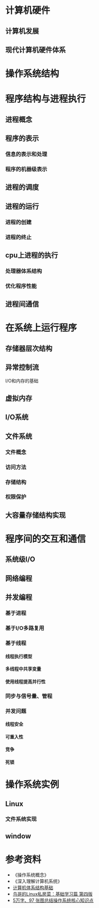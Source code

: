 # 计算机硬件

## 计算机发展

## 现代计算机硬件体系

# 操作系统结构

# 程序结构与进程执行

## 进程概念

## 程序的表示

### 信息的表示和处理

### 程序的机器级表示

## 进程的调度

## 进程的运行

### 进程的创建

### 进程的终止

## cpu上进程的执行

### 处理器体系结构

### 优化程序性能

## 进程间通信

# 在系统上运行程序

## 存储器层次结构

## 异常控制流

I/O和内存的基础

## 虚拟内存

## I/O系统

## 文件系统

### 文件概念

### 访问方法

### 存储结构

### 权限保护

## 大容量存储结构实现

# 程序间的交互和通信

## 系统级I/O

## 网络编程

## 并发编程

### 基于进程

### 基于I/O多路复用

### 基于线程

#### 线程执行模型

#### 多线程中共享变量

#### 使用线程提高并行性

### 同步与信号量、管程

### 并发问题

#### 线程安全

#### 可重入性

#### 竞争

#### 死锁

# 操作系统实例

## Linux

### 文件系统实现

## window

# 参考资料

- 《操作系统概念》
- 《深入理解计算机系统》
- [计算机体系结构基础](https://foxsen.github.io/archbase/index.html)
- [鸟哥的Linux私房菜：基础学习篇 第四版](https://wizardforcel.gitbooks.io/vbird-linux-basic-4e/content/)
- [5万字、97 张图总结操作系统核心知识点](https://www.cnblogs.com/cxuanBlog/p/13297199.html)

